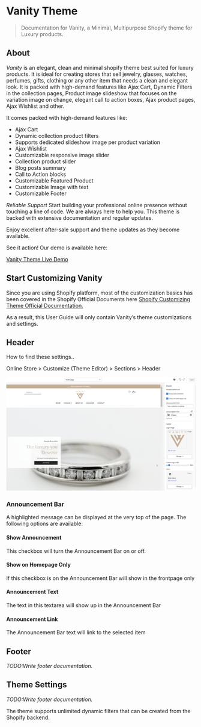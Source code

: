 # Vanity Theme
> Documentation for Vanity, a Minimal, Multipurpose Shopify theme for Luxury products.

## About

_Vanity_ is an elegant, clean and minimal shopify theme best suited for luxury products. It is ideal for creating stores that sell jewelry, glasses, watches, perfumes, gifts, clothing or any other item that needs a clean and elegant look. It is packed with high-demand features like Ajax Cart, Dynamic Filters in the collection pages, Product image slideshow that focuses on the variation image on change, elegant call to action boxes, Ajax product pages, Ajax Wishlist and other.

It comes packed with high-demand features like: 

* Ajax Cart 
* Dynamic collection product filters
* Supports dedicated slideshow image per product variation
* Ajax Wishlist
* Customizable responsive image slider
* Collection product slider
* Blog posts summary
* Call to Action blocks
* Customizable Featured Product
* Customizable Image with text
* Customizable Footer

*Reliable Support* 
Start building your professional online presence without touching a line of code. We are always here to help you. 
This theme is backed with extensive documentation and regular updates.

Enjoy excellent after-sale support and theme updates as they become available.

See it action! Our demo is available here:

[Vanity Theme Live Demo](https://vanitytheme.myshopify.com)

## Start Customizing Vanity

Since you are using Shopify platform, most of the customization basics has been covered in the Shopify Official Documents here 
[Shopify Customizing Theme Official Documentation.](https://help.shopify.com/en/manual/online-store/themes/os/customize)

As a result, this User Guide will only contain Vanity’s theme customizations and settings.

## Header

How to find these settings..

Online Store > Customize (Theme Editor) > Sections > Header

![image info](images/header_settings.png)

### Announcement Bar

A highlighted message can be displayed at the very top of the page. The following options are available: 
#### Show Announcement 
  This checkbox will turn the Announcement Bar on or off.
#### Show on Homepage Only
  If this checkbox is on the Announcement Bar will show in the frontpage only
#### Announcement Text 
  The text in this textarea will show up in the Announcement Bar
#### Announcement Link 
  The Announcement Bar text will link to the selected item

## Footer

_TODO:Write footer documentation._

## Theme Settings

_TODO:Write footer documentation._

The theme supports unlimited dynamic filters that can be created from the Shopify backend. 
